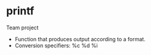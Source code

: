 # printf

Team project

- Function that produces output according to a format.
- Conversion specifiers: %c %d %i
